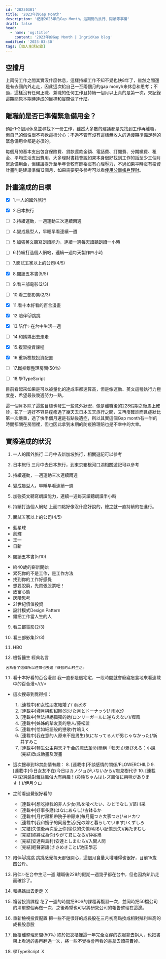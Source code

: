 ```yaml
---
id: '20230301'
title: '2023年的Gap Month'
description: '紀錄2023年的Gap Month，這期間的旅行、閱讀等事情'
draft: false
head:
  - name: 'og:title'
    content: '2023年的Gap Month | IngridKao blog'
modified: '2023-03-30'
tags: [個人生活紀錄]
---
```


## 空擋月
上兩份工作之間其實沒什麼休息，這樣持續工作不知不覺也快8年了，雖然之間還是有去國內外走走，因此這次給自己一至兩個月的gap monyh來休息和思考；不過，這樣沒有任何正職、兼職的任何工作且持續一個月以上真的是第一次，來記錄這期間原本期待達成的目標和實際做了什麼。

## 離職前是否已準備緊急備用金？
預計1-2個月休息並尋找下一份工作，雖然大多數的建議都是先找到工作再離職，但自己的個性很不喜歡這樣分心；不過不管有沒有這樣無收入的過渡期準備足夠的緊急備用金都是必須的。

每個月的基本支出包含保險費、貸款還款金額、電話費、訂閱費、分期繳費、租金、平均生活支出費用，大多理財書籍會說如果本身很好找到工作的話至少三個月緊急備用金，但建議提升至半年會較有餘裕沒有心理壓力，不過如果平時沒有投資計畫則是建議準備12個月，如果需要更多參考可以看[使用分離帳戶理財](/blog/separate_account)。




## 計畫達成的目標
-[X] 1.一人的國外旅行
-[X] 2.日本旅行
-[ ] 3.持續運動，一週運動三次連續兩週
-[ ] 4.變成晨型人，早睡早看連續一週
-[ ] 5.加強英文聽寫朗讀能力，連續一週每天讀聽朗讀一小時
-[ ] 6.持續打造個人網站，連續一週每天製作四小時
-[ ] 7.面試五家以上的公司(4/5)
-[X] 8.閱讀五本書(5/5)
-[ ] 9.看三部電影(2/3)
-[ ] 10.看三部影集(2/3)
-[X] 11.看十本好看的百合漫畫
-[X] 12.陪伴🐱跳跳
-[X] 13.陪伴✨在台中生活一週
-[ ] 14.和媽媽出去走走
-[X] 15.複習投資課程
-[X] 16.重新檢視投資配置
-[ ] 17.斷捨離整理房間(50%)
-[ ] 18.學TypeScript


目前看起來如果是可以被量化的達成率都還算高，但是像運動、英文這種執行力極度差，希望最後幾週努力一點。

這一個月多除了這些目標也發生一些意外狀況，像是離職後的228假期之後馬上確診，花了一週好不容易痊癒過了幾天去日本五天旅行之間，又再度確診而且症狀比第一次嚴重，過了快半個月還是有點後遺症，所以其實這個Gap month有一半的時間都關在房間裡，但也因此拿到末期的防疫險理賠也是不幸中的大幸。

## 實際達成的狀況
1. 一人的國外旅行
  二月中去新加坡旅行，相關遊記可以參考

2. 日本旅行
  三月中去日本旅行，到東京箱根河口湖相關遊記可以參考

3. 持續運動，一週運動三次連續兩週
4. 變成晨型人，早睡早看連續一週
5. 加強英文聽寫朗讀能力，連續一週每天讀聽朗讀半小時
6. 持續打造個人網站
  上面四點好像沒什麼好說的，總之就一直持續的在進行。

7. 面試五家以上的公司(4/5)
  - 藍星球
  - 創輝
  - 王一
  - 日新

8. 閱讀五本書(5/10)
  - 給40歲的嶄新開始
  - 累死你的不是工作，是工作方法
  - 找到你的工作好感覺
  - 想要脫窮，先買張股票吧！
  - 致富心態
  - 灰階思考
  - 21世紀價值投資
  - 設計模式Design Pattern
  - 錯把工作當人生的人

9. 看三部電影(2/3)


10. 看三部影集(2/3)
  1. HBO

  2. 機智醫生
    經典名言

    因為看了這個所以連帶也去追『機智的山村生活』

11. 看十本好看的百合漫畫
  我一直都是個宅宅，一段時間就會廢寢忘食地來看連載中的百合漫>////<
  - 這次搜尋到覺得推：
    1. [連載中]和女性朋友結婚了/ 雨水汐
    2. [連載中]殘月與甜甜圈(欠けた月とドーナッツ)/ 雨水汐
    3. [連載中]無法拒絕孤獨的她(ロンリーガールに逆らえない)/樫風
    4. [連載中]姊姊的摯友我的戀人/藤松盟 
    5. [連載中]恰如細語般的戀歌/竹嶋えく
    6. [連載中]我在意的人原來不是男生(気になってる人が男じゃなかった)/新井すみこ
    7. [連載中]轉生公主與天才千金的魔法革命(簡稱「転天」)/鴉ぴえろ：小說(完結)改成動畫及漫畫

  - 這次搜尋到18禁劇情有趣：
    8. [連載中]不談感情的關係/FLOWERCHILD
    9. [連載中]今日女友不在(今日はカノジョがいないから)/岩見樹代子
    10. [連載中]彩純醬對蕾絲風俗大有興趣！(彩純ちゃんはレズ風俗に興味があります！)/伊月クロ

  - 之前看過覺很好看的
    - [連載中]想吃掉我的非人少女(私を喰べたい、ひとでなし )/苗川采
    - [連載中]好事多磨(はなにあらし)/古钵るか
    - [連載中]月付房租帶院子帶房東(毎月庭つき大家つき)/ヨドカワ
    - [連載中]我和嫂子的同居生活(兄の嫁と暮らしています)/くずしろ
    - [完結]失憶後再次愛上你(愉快的失憶/明るい記憶喪失)/奥たまむし
    - [完結]終將成為你(やがて君になる)/仲谷鳰
    - [完結]安達與島村(安達としまむら)/入間人間
    - [完結]輕聲密語(ささめきこと)/池田學志

12. 陪伴🐱跳跳
  跳跳感覺每天都很開心，這個月食量大增睡得也很好，目前15歲四公斤。

13. 陪伴✨在台中生活一週
  離職後228的假期一週幾乎都在台中，但也因為趴趴走而確診了。

14. 和媽媽出去走走
  Ｘ
15. 複習投資課程
  花了一週的時間把BOS的課程再複習一次，並同時把50檔公司的清單整個再做一次，之後希望也可以將研究公司的報告整理在這邊。

16. 重新檢視投資配置
  把一些不是很好的成長股在三月初高點換成相對殖利率高的成長股息股

17. 斷捨離整理房間(50%)
  終於把衣櫃裡這一年完全沒穿的衣服拿去捐人，也把書架上看過的書再翻過一次，將一些不覺得會再看的書拿去讀冊賣掉。

18. 學TypeScript
  Ｘ